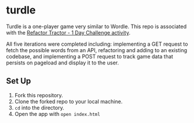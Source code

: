 # turdle
Turdle is a one-player game very similar to Wordle. 
This repo is associated with the [Refactor Tractor - 1 Day Challenge activity](https://frontend.turing.edu/projects/turdle.html).

All five iterations were completed including: implementing a GET request to fetch the possible words from an API, refactoring and adding to an existing codebase, and implementing a POST request to track game data that persists on pageload and display it to the user.

## Set Up
1. Fork this repository.
2. Clone the forked repo to your local machine.
3. `cd` into the directory.
4. Open the app with `open index.html`
